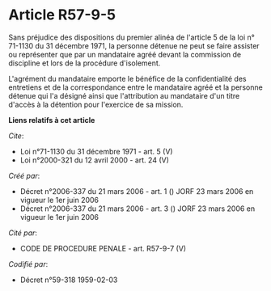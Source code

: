# Article R57-9-5

Sans préjudice des dispositions du premier alinéa de l'article 5 de la loi n° 71-1130 du 31 décembre 1971, la personne
détenue ne peut se faire assister ou représenter que par un mandataire agréé devant la commission de discipline et lors de la
procédure d'isolement.

L'agrément du mandataire emporte le bénéfice de la confidentialité des entretiens et de la correspondance entre le mandataire
agréé et la personne détenue qui l'a désigné ainsi que l'attribution au mandataire d'un titre d'accès à la détention pour
l'exercice de sa mission.

**Liens relatifs à cet article**

_Cite_:

  - Loi n°71-1130 du 31 décembre 1971 - art. 5 (V)
  - Loi n°2000-321 du 12 avril 2000 - art. 24 (V)

_Créé par_:

  - Décret n°2006-337 du 21 mars 2006 - art. 1 () JORF 23 mars 2006 en vigueur le 1er juin 2006
  - Décret n°2006-337 du 21 mars 2006 - art. 3 () JORF 23 mars 2006 en vigueur le 1er juin 2006

_Cité par_:

  - CODE DE PROCEDURE PENALE - art. R57-9-7 (V)

_Codifié par_:

  - Décret n°59-318 1959-02-03
